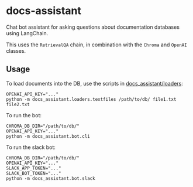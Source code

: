 # docs-assistant

Chat bot assistant for asking questions about documentation databases using LangChain.

This uses the `RetrievalQA` chain, in combination with the `Chroma` and `OpenAI` classes.

## Usage

To load documents into the DB, use the scripts in [docs_assistant/loaders](docs_assistant/loaders):
```
OPENAI_API_KEY="..."
python -m docs_assistant.loaders.textfiles /path/to/db/ file1.txt file2.txt
```

To run the bot:
```
CHROMA_DB_DIR="/path/to/db/"
OPENAI_API_KEY="..."
python -m docs_assistant.bot.cli
```

To run the slack bot:
```
CHROMA_DB_DIR="/path/to/db/"
OPENAI_API_KEY="..."
SLACK_APP_TOKEN="..."
SLACK_BOT_TOKEN="..."
python -m docs_assistant.bot.slack
```
